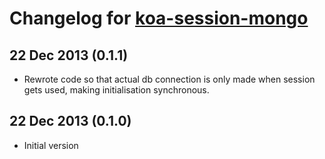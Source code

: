 # Changelog for [koa-session-mongo](https://github.com/hiddentao/koa-session-mongo)

## 22 Dec 2013 (0.1.1)
* Rewrote code so that actual db connection is only made when session gets used, making initialisation synchronous.

## 22 Dec 2013 (0.1.0)
* Initial version
